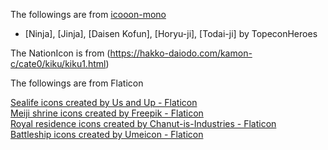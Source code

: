 The followings are from [icooon-mono](https://icooon-mono.com/)

* [Ninja], [Jinja], [Daisen Kofun], [Horyu-ji], [Todai-ji] by TopeconHeroes

The NationIcon is from (https://hakko-daiodo.com/kamon-c/cate0/kiku/kiku1.html)

The followings are from Flaticon

<a href="https://www.flaticon.com/free-icons/sealife" title="sealife icons">Sealife icons created by Us and Up - Flaticon</a><br>
<a href="https://www.flaticon.com/free-icons/meiji-shrine" title="meiji shrine icons">Meiji shrine icons created by Freepik - Flaticon</a><br>
<a href="https://www.flaticon.com/free-icons/royal-residence" title="royal residence icons">Royal residence icons created by Chanut-is-Industries - Flaticon</a><br>
<a href="https://www.flaticon.com/free-icons/battleship" title="battleship icons">Battleship icons created by Umeicon - Flaticon</a>
